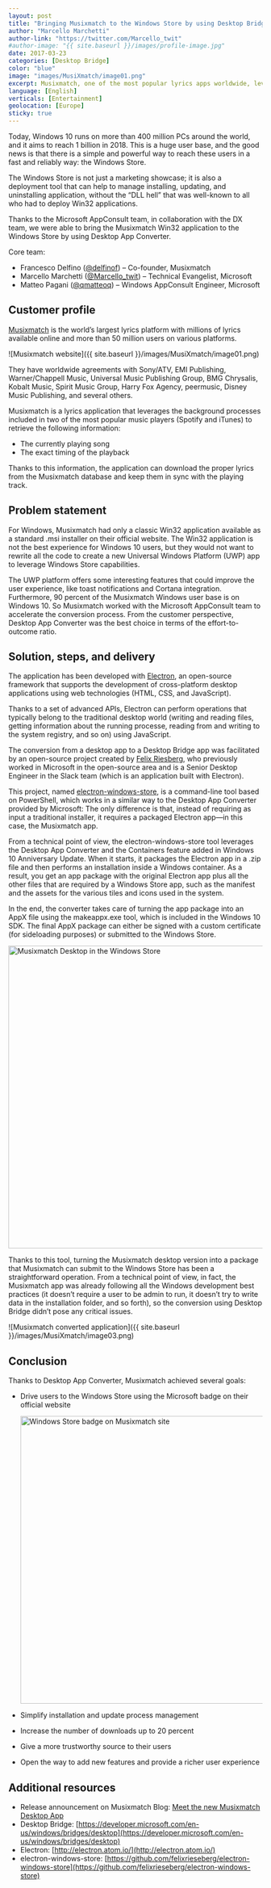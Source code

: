 ```yaml
---
layout: post
title: "Bringing Musixmatch to the Windows Store by using Desktop Bridge"
author: "Marcello Marchetti"
author-link: "https://twitter.com/Marcello_twit"
#author-image: "{{ site.baseurl }}/images/profile-image.jpg"
date: 2017-03-23
categories: [Desktop Bridge]
color: "blue"
image: "images/MusiXmatch/image01.png"
excerpt: Musixmatch, one of the most popular lyrics apps worldwide, leveraged Desktop Bridge to bring their Win32 application to the Windows Store. The app was developed with Electron; read on for an explanation of the conversion process.
language: [English]
verticals: [Entertainment]
geolocation: [Europe]
sticky: true
---
```


Today, Windows 10 runs on more than 400 million PCs around the world, and it aims to reach 1 billion in 2018. This is a huge user base, and the good news is that there is a simple and powerful way to reach these users in a fast and reliably way: the Windows Store.

The Windows Store is not just a marketing showcase; it is also a deployment tool that can help to manage installing, updating, and uninstalling application, without the “DLL hell” that was well-known to all who had to deploy Win32 applications.

Thanks to the Microsoft AppConsult team, in collaboration with the DX team, we were able to bring the Musixmatch Win32 application to the Windows Store by using Desktop App Converter.
  
Core team:

- Francesco Delfino ([@delfinof](https://twitter.com/delfinof)) – Co-founder, Musixmatch
- Marcello Marchetti ([@Marcello_twit](https://twitter.com/Marcello_twit)) – Technical Evangelist, Microsoft
- Matteo Pagani ([@qmatteoq](https://twitter.com/qmatteoq)) – Windows AppConsult Engineer, Microsoft

## Customer profile ##

[Musixmatch](https://www.musixmatch.com/) is the world’s largest lyrics platform with millions of lyrics available online and more than 50 million users on various platforms.

![Musixmatch website]({{ site.baseurl }}/images/MusiXmatch/image01.png)

They have worldwide agreements with Sony/ATV, EMI Publishing, Warner/Chappell Music, Universal Music Publishing Group, BMG Chrysalis, Kobalt Music, Spirit Music Group, Harry Fox Agency, peermusic, Disney Music Publishing, and several others.

Musixmatch is a lyrics application that leverages the background processes included in two of the most popular music players (Spotify and iTunes) to retrieve the following information:

- The currently playing song
- The exact timing of the playback

Thanks to this information, the application can download the proper lyrics from the Musixmatch database and keep them in sync with the playing track.

## Problem statement ##

For Windows, Musixmatch had only a classic Win32 application available as a standard .msi installer on their official website. The Win32 application is not the best experience for Windows 10 users, but they would not want to rewrite all the code to create a new Universal Windows Platform (UWP) app to leverage Windows Store capabilities.

The UWP platform offers some interesting features that could improve the user experience, like toast notifications and Cortana integration. Furthermore, 90 percent of the Musixmatch Windows user base is on Windows 10. So Musixmatch worked with the Microsoft AppConsult team to accelerate the conversion process. From the customer perspective, Desktop App Converter was the best choice in terms of the effort-to-outcome ratio.

## Solution, steps, and delivery ##

The application has been developed with [Electron](http://electron.atom.io/), an open-source framework that supports the development of cross-platform desktop applications using web technologies (HTML, CSS, and JavaScript).

Thanks to a set of advanced APIs, Electron can perform operations that typically belong to the traditional desktop world (writing and reading files, getting information about the running processe, reading from and writing to the system registry, and so on) using JavaScript.

The conversion from a desktop app to a Desktop Bridge app was facilitated by an open-source project created by [Felix Riesberg](https://felixrieseberg.com/), who previously worked in Microsoft in the open-source area and is a Senior Desktop Engineer in the Slack team (which is an application built with Electron).

This project, named [electron-windows-store](https://github.com/felixrieseberg/electron-windows-store), is a command-line tool based on PowerShell, which works in a similar way to the Desktop App Converter provided by Microsoft: The only difference is that, instead of requiring as input a traditional installer, it requires a packaged Electron app—in this case, the Musixmatch app.

From a technical point of view, the electron-windows-store tool leverages the Desktop App Converter and the Containers feature added in Windows 10 Anniversary Update. When it starts, it packages the Electron app in a .zip file and then performs an installation inside a Windows container. As a result, you get an app package with the original Electron app plus all the other files that are required by a Windows Store app, such as the manifest and the assets for the various tiles and icons used in the system.

In the end, the converter takes care of turning the app package into an AppX file using the makeappx.exe tool, which is included in the Windows 10 SDK. The final AppX package can either be signed with a custom certificate (for sideloading purposes) or submitted to the Windows Store.

<img alt="Musixmatch Desktop in the Windows Store" src="{{ site.baseurl }}/images/MusiXmatch/image02.png" width="600">

Thanks to this tool, turning the Musixmatch desktop version into a package that Musixmatch can submit to the Windows Store has been a straightforward operation. From a technical point of view, in fact, the Musixmatch app was already following all the Windows development best practices (it doesn’t require a user to be admin to run, it doesn’t try to write data in the installation folder, and so forth), so the conversion using Desktop Bridge didn’t pose any critical issues.

![Musixmatch converted application]({{ site.baseurl }}/images/MusiXmatch/image03.png)

## Conclusion ##

Thanks to Desktop App Converter, Musixmatch achieved several goals:

- Drive users to the Windows Store using the Microsoft badge on their official website

  <img alt="Windows Store badge on Musixmatch site" src="{{ site.baseurl }}/images/MusiXmatch/image04.png" width="570">

- Simplify installation and update process management
- Increase the number of downloads up to 20 percent
- Give a more trustworthy source to their users
- Open the way to add new features and provide a richer user experience

## Additional resources ##

- Release announcement on Musixmatch Blog: [Meet the new Musixmatch Desktop App](https://blog.musixmatch.com/meet-the-new-musixmatch-desktop-app-741f1b88291e)
- Desktop Bridge: [https://developer.microsoft.com/en-us/windows/bridges/desktop](https://developer.microsoft.com/en-us/windows/bridges/desktop)
- Electron: [http://electron.atom.io/](http://electron.atom.io/)
- electron-windows-store: [https://github.com/felixrieseberg/electron-windows-store](https://github.com/felixrieseberg/electron-windows-store)
